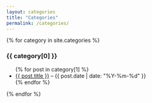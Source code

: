```yaml
---
layout: categories
title: "Categories"
permalink: /categories/
---
```


{% for category in site.categories %}
### {{ category[0] }}  <!-- 카테고리 이름 -->
<ul>
  {% for post in category[1] %}
  <li>
    <a href="{{ post.url }}">{{ post.title }}</a> – {{ post.date | date: "%Y-%m-%d" }}
  </li>
  {% endfor %}
</ul>
{% endfor %}